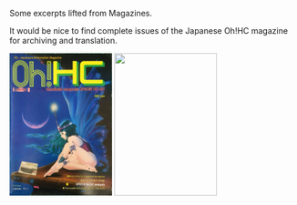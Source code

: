 Some excerpts lifted from Magazines.


It would be nice to find complete issues of the Japanese Oh!HC magazine for archiving and translation.

<img src="OhHC-N1-1982.jpg" width=180 height=250/>
<img src="Oh!HC-N02-1982.jpg" width=180 height=250/>
